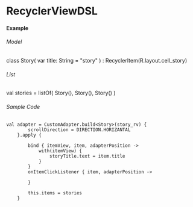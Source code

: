 # RecyclerViewDSL

<h4>Example</h4>

<h6>Model</h6>
class Story(
    var title: String = "story"
) : RecyclerItem(R.layout.cell_story)

<h6>List</h6>
  val stories = listOf(
                Story(),
                Story(),
                Story()
            )


<h6>Sample Code</h6>

    val adapter = CustomAdapter.build<Story>(story_rv) {
            scrollDirection = DIRECTION.HORIZANTAL
        }.apply {

            bind { itemView, item, adapterPosition ->
                with(itemView) {
                    storyTitle.text = item.title
                }
            }
            onItemClickListener { item, adapterPosition ->

            }

            this.items = stories
        }
